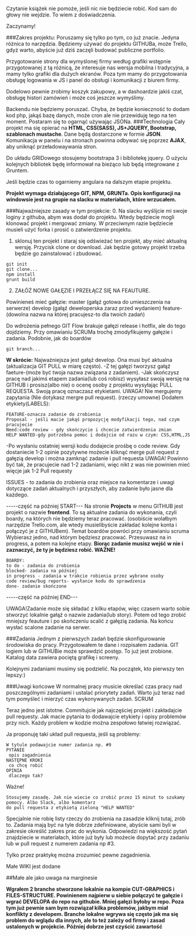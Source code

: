 Czytanie książek nie pomoże, jeśli nic nie będziecie robić. Kod sam do głowy nie wejdzie. 
To wiem z doświadczenia.

Zaczynamy!

###Zakres projektu:
Poruszamy się tylko po tym, co już znacie. Jedyna różnica to narzędzia. Będziemy używać do 
projektu GITHUBa, może Trello, gdyż warto, abyście już dziś zaczęli budować publiczne portfolio.

Przygotowanie strony dla wymyślonej firmy według grafiki wstępnie przygotowanej z tą różnicą, 
że interesuje nas wersja mobilna i tradycyjna, a mamy tylko grafiki dla dużych ekranów. Poza tym 
mamy do przygotowania obsługę logowania w JS i panel do obsługi i komunikacji z biurem firmy.

Dodelowo pewnie zrobimy koszyk zakupowy, a w dashoardzie jakiś czat, obsługę histori zamówień 
i może coś jeszcze wymyślimy.

Backendu nie będziemy poruszać. Chyba, że będzie konieczność to dodam kod php, jakąś bazę danych, 
może cron ale nie przewiduję tego na ten moment. Postaram się to ogarnąć używając JSONa.
###Technologia
Cały projekt ma się opierać na **HTML, CSS(SASS), JS+JQUERY, Bootstrap, szablonach mustache**. 
Dane będą dostarczone w formie **JSON**. Komunikacja w panelu i na stronach powinna odbywać się 
poprzez **AJAX**, aby uniknąć przeładowaywania stron. 

Do układu GRIDowego stosujemy bootstrapa 3 i bibliotekę jquery. O użyciu kolejnych bibliotek będę 
informował na bieżąco lub będą integrowane z Gruntem.

Jeśli będzie czas to ogarniemy angulara na dalszym etapie projektu.

**Projekt wymaga działającego GIT, NPM, GRUNTa. Opis konfiguracji na windowsie jest na grupie na slacku 
w materiałach, które wrzucałem.**

###Najważniejsze zasady w tym projekcie:
0. Na slacku wyślijcie mi swoje loginy z githuba, abym was dodał do projektu. Wtedy będziecie mogli 
klonować projekt i mergować zmiany. W przeciwnym razie będziecie musieli użyć forka i prosić o zatwierdzenie projektu.

1. sklonuj ten projekt i staraj się odświeżać ten projekt, aby mieć aktualną wersję. 
Przycisk clone or download. Jak będzie gotowy projekt trzeba będzie go zainstalować i zbudować.
```
git init
git clone...
npm install
grunt build
```
2. ZAŁÓŻ NOWE GAŁĘZIE I PRZEŁĄCZ SIĘ NA FEAUTURE. 

Powinieneś mieć gałęzie:
master (gałąź gotowa do umieszczenia na serwerze)
develop (gałąź deweloperska zaraz przed wydaniem) 
feature-(dowolna nazwa na której pracujesz-to dla twoich zadań)

Do wdrożenia pełnego GIT Flow brakuje gałęzi release i hotfix, ale do tego dojdziemy. Przy omawianiu SCRUMa 
trochę zmodyfikujemy gałęzie i zadania. Podobnie, jak do boardów

```
git branch...
```
**W skrócie:**
Najważniejsza jest gałąź develop. Ona musi być aktualna (aktualizacja GIT PULL w miarę często).
-Z tej gałęzi tworzysz gałąź faeture-(może być twoja nazwa związana z zadaniem). 
-Jak skończysz pracę nad jakimś etapem zadania(lub coś robisz) wysyłasz swoją wersję na GITHUB i prosisz(albo nie) o ocenę osoby z projektu wysyłając PULL REQUESTA. Swoją pracę oznaczasz etykietami.
UWAGA! Nie mergujemy zapytania (Nie dotykasz mergre pull request). 
(rzeczy umowne) 
Dodałem etykiety(LABELS):
```
FEATURE-oznacza zadanie do zrobienia
Proposal - jeśli macie jakąś propozycję modyfikacji tego, nad czym pracujecie
Need:code review - gdy skończycie i chcecie zatwierdzenia zmian
HELP WANTED-gdy potrzebna pomoc i dodajcie od razu w czym: CSS,HTML,JS
```
-Po wysłaniu ostatniej wersji kodu dodajecie prośbę o code review. Gdy dostaniecie 1-2 opinie pozytywne możecie kliknąć merge pull request z gałęzią develop i można zamknąć zadanie i pull requesta
UWAGA! Powinno być tak, że pracujecie nad 1-2 zadaniami, więc nikt z was nie powinien mieć więcje jak 1-2 Pull requesty

ISSUES - to zadania do zrobienia oraz miejsce na komentarze i uwagi dotyczące zadań aktualnych i przyszłych, aby zadanie było jasne dla każdego.

-----część na później START---
Na stronie **Projects** w menu GITHUB jest projekt o nazwie **frontend**. To są aktualne zadania do wykonania, 
czyli  boardy, na których nie będziemy teraz pracować. (osobiście wolałbym narzędzie Trello.com, ale wtedy musielibyście 
zakładać kolejne konta i połączyć je z GITHUBem). Temat boardów powróci przy omawianiu scruma
Wybierasz jedno, nad którym będziesz pracować. Przesuwasz na in progress, a potem na kolejne etapy.
**Biorąc zadanie musisz wejść w nie i zaznaczyć, że ty je będziesz robić. WAŻNE!**

```
BOARDY:
to do - zadania do zrobienia
blocked- zadania na później
in progress - zadania w trakcie robienia przez wybrane osoby
code review/bug reports- wysłanie kodu do sprawdzenia
done- zadanie skończone
```
-----część na później END---

UWAGA!Zadanie może się składać z kilku etapów, więc czasem warto sobie stworzyć lokalnie gałąź o nazwie 
zadania(lub story). Potem od tego zrobić mniejszy feauture i po skończeniu scalić z gałęzią zadania. 
Na końcu wysłać scalone zadanie na serwer.

###Zadania
Jednym z pierwszych zadań będzie skonfigurowanie środowiska do pracy. Przygotowałem te dane i rozpisałem 
zadania. GIT logiem lub w GITHUBie może sprawdzić postęp. To już jest zrobione.
Katalog data zawiera pociętą grafikę i screeny. 

Kolejnymi zadaniami musimy się podzielić. Na początek, kto pierwszy ten lepszy:)

###Uwagi końcowe
W normalnej pracy musicie określać czas pracy nad poszczególnymi zadaniami i ustalać priorytety zadań. Warto 
już teraz nad tym pomyśleć i mierzyć czas wykonywanych zadań. SCRUM

Teraz jedno jest istotne. Commitujcie jak najczęściej projekt i zakładajcie pull requesty. Jak macie pytania 
to dodawajcie etykiety i opisy problemów przy nich. Każdy problem w kodzie można zespołowo łatwiej rozwiązać.

Ja proponuję taki układ pull requesta, jeśli są problemy:
```
W tytule podawajcie numer zadania np. #9
PYTANIE
 opis zagadnienia
NASTĘPNE KROKI
 co chcę robić
OPINIA
 dlaczego tak?
```
Ważne!
```
Stosujemy zasadę. Jak nie wiecie co zrobić przez 15 minut to szukamy pomocy. Albo Slack, albo komentarz 
do pull requesta z etykietą zieloną "HELP WANTED"
```
Specjalnie nie robię listy rzeczy do zrobienia na zasadzie kliknij tutaj, zrób to. Zadania mają być na 
tyle dobrze zdefiniowane, abyście sami byli w zakresie określić zakres prac do wykonia. Odpowiedzi na 
większość pytań znajdziecie w materiałach, które już były lub możecie dopytać przy zadaniu lub w pull request z numerem zadania np #3.

Tylko przez praktykę można zrozumieć pewne zagadnienia.

Małe WIKI jest dodane

##Małe ale jako uwaga na marginesie

**Wgrałem 2 branche stworzone lokalnie na kompie CUT-GRAPHICS i FILES-STRUCTURE. Powinienem najpierw u siebie połączyć te gałęzie i wgrać DEVELOPA do repo na githubie. Mniej gałęzi byłoby w repo. Poza tym już pewnie sam bym rozwiązał kilka problemów, jakbym miał konflikty z developem. Branche lokalne wgrywa się często jak ma się problem do wglądu dla innych, ale to też zależy od firmy i zasad ustalonych w projekcie. Później dobrze jest czyścić zawartość**
